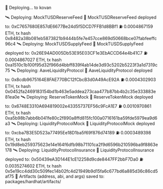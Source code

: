  📡 Deploying... to kovan

 🛰  Deploying: MockTUSDReserveFeed
 📄 MockTUSDReserveFeed deployed to: 0xC7657680E857dE6677Be24d5f5DCD7FFB1d8BBf1
 ⛽ 0.0004867159 ETH, tx hash 0x8482a38b081eb5873821b9444b5fe7e457cce869d50668bce07fabfeeffc96c4
 🛰  Deploying: MockTUSDSupplyFeed
 📄 MockTUSDSupplyFeed deployed to: 0x26E94AD005Db53E95E03CF1e3EbACCD64e4b41C7
 ⛽ 0.0004867027 ETH, tx hash 0xa1510c1b100f95d32f966d4bbff839f4ab14de3d93c5202b5223f3a1d7319c75
 🛰  Deploying: AaveLiquidityProtocol
 📄 AaveLiquidityProtocol deployed to: 0x8cdb9675164E8FAE770BC12fCbcB3d0A49AcE92A
 ⛽ 0.0004302903 ETH, tx hash 0x0452fa2469183154bd1b463e5addea273caa477b87bb4b2c35e333883e81ea0e
 🛰  Deploying: ReserveTokenMock
 📄 ReserveTokenMock deployed to: 0x6748E3310A694819002e43355737EF56c9FcA1E7
 ⛽ 0.0010970861 ETH, tx hash 0xa5b98b7abb6b041fe80c2f890a8ffd815fc100a0716161ba59fde5979ea9d6a3
 🛰  Deploying: LiquidityProtocolMock
 📄 LiquidityProtocolMock deployed to: 0xcba7B3E5D523a77495Ee18D1ba5f69f876d74189
 ⛽ 0.0003489398 ETH, tx hash 0x19d8eb259375623e14e164f6dfb98b71101ca2f9d6596b210596ba9f8863e178
 🛰  Deploying: LiquidityProtocolInsurance
 📄 LiquidityProtocolInsurance deployed to: 0x50439eA3D144E1cE12258d9cde8447FF2bbF7Da0
 ⛽ 0.0035274602 ETH, tx hash 0x5e19cc4dd30c509fec14b02fc4d21949b9d15fa6c677bd6a885d36c86cd5af75
 💾  Artifacts (address, abi, and args) saved to:  packages/hardhat/artifacts/ 
